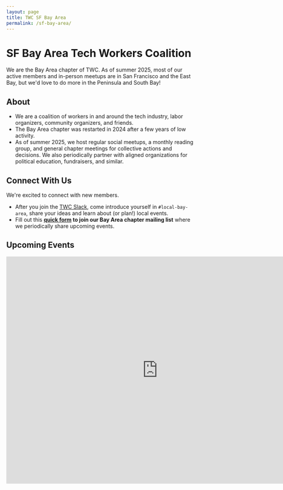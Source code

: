 ```yaml
---
layout: page
title: TWC SF Bay Area
permalink: /sf-bay-area/
---
```

<style>h1, .main-wrapper h2, h3 {text-align: left; font-weight: bold;}</style>
# SF Bay Area Tech Workers Coalition

We are the Bay Area chapter of TWC. As of summer 2025, most of our active members and in-person meetups are in San Francisco and the East Bay, but we'd love to do more in the Peninsula and South Bay!

## About

- We are a coalition of workers in and around the tech industry, labor organizers, community organizers, and friends.
- The Bay Area chapter was restarted in 2024 after a few years of low activity.
- As of summer 2025, we host regular social meetups, a monthly reading group, and general chapter meetings for collective actions and decisions. We also periodically partner with aligned organizations for political education, fundraisers, and similar.

## Connect With Us

We're excited to connect with new members.
- After you join the [TWC Slack](/subscribe/), come introduce yourself in `#local-bay-area`, share your ideas and learn about (or plan!) local events.
- Fill out this **[quick form](https://docs.google.com/forms/d/e/1FAIpQLSeXhHLTrtWpQr7eAPfValJvSZQt0EVlDyxZLxt53gthkrLDkw/viewform) to join our Bay Area chapter mailing list** where we periodically share upcoming events.

## Upcoming Events
<iframe src="https://calendar.google.com/calendar/embed?height=600&wkst=1&ctz=America%2FLos_Angeles&mode=AGENDA&title=TWC%20Bay%20Area%20Events&showPrint=0&src=ODJjMGEwMGU3ZTEwZTAxZGRhODFlZjNhNWEzYTIzZjk0OWFiMjdmNDFjNDUxZjYyN2QzODg2ZGE3MWI2NDZhNEBncm91cC5jYWxlbmRhci5nb29nbGUuY29t&color=%23a79b8e" style="border-width:0" width="800" height="600" frameborder="0" scrolling="no"></iframe>
